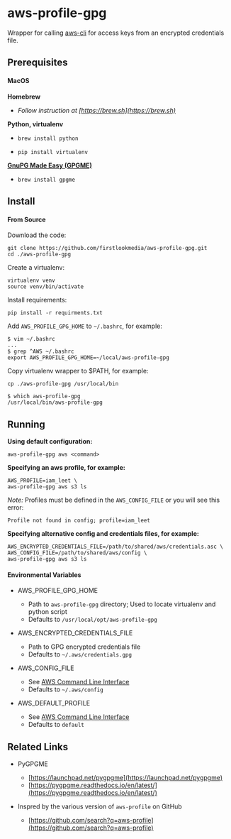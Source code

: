 
# aws-profile-gpg

Wrapper for calling [aws-cli](https://github.com/aws/aws-cli) for access keys from an encrypted credentials file.

## Prerequisites

#### MacOS

__Homebrew__

- _Follow instruction at [https://brew.sh](https://brew.sh)_

__Python, virtualenv__

- ```brew install python```

- ```pip install virtualenv```

__[GnuPG Made Easy (GPGME)](https://www.gnupg.org/related_software/gpgme/)__

- ```brew install gpgme```

## Install

#### From Source

Download the code:

```
git clone https://github.com/firstlookmedia/aws-profile-gpg.git
cd ./aws-profile-gpg
```

Create a virtualenv:

```
virtualenv venv
source venv/bin/activate
```

Install requirements:

```
pip install -r requirments.txt
```

Add `AWS_PROFILE_GPG_HOME` to `~/.bashrc`, for example:

```
$ vim ~/.bashrc
...
$ grep ^AWS ~/.bashrc
export AWS_PROFILE_GPG_HOME=~/local/aws-profile-gpg
```

Copy virtualenv wrapper to $PATH, for example:

```
cp ./aws-profile-gpg /usr/local/bin

$ which aws-profile-gpg
/usr/local/bin/aws-profile-gpg
```


## Running

__Using default configuration:__

```
aws-profile-gpg aws <command>
```

__Specifying an aws profile, for example:__

```
AWS_PROFILE=iam_leet \
aws-profile-gpg aws s3 ls
```

_Note:_ Profiles must be defined in the `AWS_CONFIG_FILE` or you will see this error:

`Profile not found in config; profile=iam_leet`


__Specifying alternative config and credentials files, for example:__

```
AWS_ENCRYPTED_CREDENTIALS_FILE=/path/to/shared/aws/credentials.asc \
AWS_CONFIG_FILE=/path/to/shared/aws/config \
aws-profile-gpg aws s3 ls
```

#### Environmental Variables

* AWS_PROFILE_GPG_HOME
    * Path to `aws-profile-gpg` directory; Used to locate virtualenv and python script
    * Defaults to `/usr/local/opt/aws-profile-gpg`

* AWS_ENCRYPTED_CREDENTIALS_FILE
    * Path to GPG encrypted credentials file
    * Defaults to `~/.aws/credentials.gpg`

* AWS_CONFIG_FILE
    * See [AWS Command Line Interface](https://docs.aws.amazon.com/cli/latest/userguide/cli-chap-getting-started.html#cli-environment)
    * Defaults to `~/.aws/config`

* AWS_DEFAULT_PROFILE
    * See [AWS Command Line Interface](https://docs.aws.amazon.com/cli/latest/userguide/cli-chap-getting-started.html#cli-environment)
    * Defaults to `default`


## Related Links

* PyGPGME
    * [https://launchpad.net/pygpgme](https://launchpad.net/pygpgme)
    * [https://pygpgme.readthedocs.io/en/latest/](https://pygpgme.readthedocs.io/en/latest/)

* Inspred by the various version of `aws-profile` on GitHub
    * [https://github.com/search?q=aws-profile](https://github.com/search?q=aws-profile)

